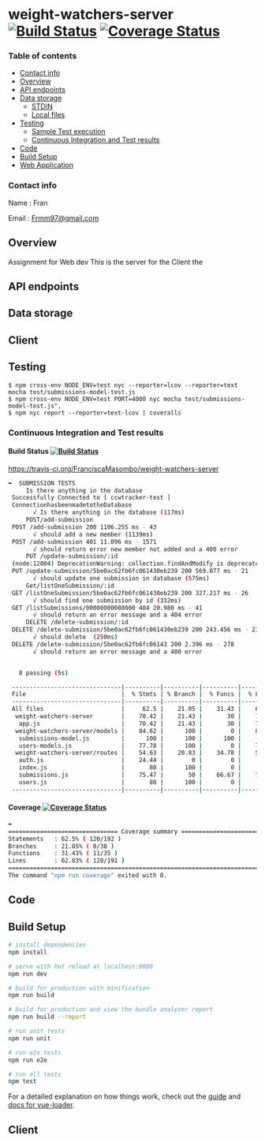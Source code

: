 # weight-watchers-server          [![Build Status](https://travis-ci.org/FranciscaMasombo/weight-watchers-server.svg?branch=master)](https://travis-ci.org/FranciscaMasombo/weight-watchers-server)            [![Coverage Status](https://coveralls.io/repos/github/FranciscaMasombo/weight-watchers-server/badge.svg?branch=master)](https://coveralls.io/github/FranciscaMasombo/weight-watchers-server?branch=master)             



### Table of contents

<!--ts-->
   * [Contact info](#Contact-info)
   * [Overview](#Overview)
   * [API endpoints](#API-endpoints)
   * [Data storage](#Data-storage)
      * [STDIN](#stdin)
      * [Local files](#local-files)
   * [Testing](#Testing)
     * [Sample Test execution](#Sample-Test-execution)
     * [Continuous Integration and Test results](#Continuous-Integration-and-Test-results)
   * [Code](#Code)
   * [Build Setup](#Build-Setup)
   * [Web Application](#Client)
<!--te-->
### Contact info
Name  : Fran

Email : Frmm97@gmail.com

## Overview
Assignment for Web dev
This is the server for the Client the

## API endpoints

## Data storage

## Client

## Testing

    $ npm cross-env NODE_ENV=test nyc --reporter=lcov --reporter=text mocha test/submissions-model-test.js
    $ npm cross-env NODE_ENV=test PORT=4000 nyc mocha test/submissions-model-test.js",
    $ npm nyc report --reporter=text-lcov | coveralls
     
### Continuous Integration and Test results

#### Build Status         [![Build Status](https://travis-ci.org/FranciscaMasombo/weight-watchers-server.svg?branch=master)](https://travis-ci.org/FranciscaMasombo/weight-watchers-server)

https://travis-ci.org/FranciscaMasombo/weight-watchers-server

```bash
➥  SUBMISSION TESTS
     Is there anything in the database
 Successfully Connected to [ ccwtracker-test ]
 ConnectionhasbeenmadetotheDatabase
       √ Is there anything in the database (117ms)
     POST/add-submission
 POST /add-submission 200 1106.255 ms - 43
       √ should add a new member (1139ms)
 POST /add-submission 401 11.096 ms - 1571
       √ should return error new member not added and a 400 error
     PUT /update-submission/:id
 (node:12004) DeprecationWarning: collection.findAndModify is deprecated. Use findOneAndUpdate, findOneAndReplace or findOneAndDelete instead.
 PUT /update-submission/5be0ac62fb6fc061430eb239 200 569.077 ms - 21
       √ should update one submission in database (575ms)
     Get/listOneSubmission/:id
 GET /listOneSubmission/5be0ac62fb6fc061430eb239 200 327.217 ms - 26
       √ should find one submission by id (332ms)
 GET /listSubmissions/00000000080000 404 20.980 ms - 41
       √ should return an error message and a 404 error
     DELETE /delete-submission/:id
 DELETE /delete-submission/5be0ac62fb6fc061430eb239 200 243.456 ms - 23
       √ should delete  (250ms)
 DELETE /delete-submission/5be0ac62fb6fc06143 200 2.396 ms - 278
       √ should return an error message and a 400 error


   8 passing (5s)

 -------------------------------|----------|----------|----------|----------|-------------------|
 File                           |  % Stmts | % Branch |  % Funcs |  % Lines | Uncovered Line #s |
 -------------------------------|----------|----------|----------|----------|-------------------|
 All files                      |     62.5 |    21.05 |    31.43 |    62.83 |                   |
  weight-watchers-server        |    70.42 |    21.43 |       30 |    70.42 |                   |
   app.js                       |    70.42 |    21.43 |       30 |    70.42 |... 04,105,106,120 |
  weight-watchers-server/models |    84.62 |      100 |        0 |    84.62 |                   |
   submissions-model.js         |      100 |      100 |      100 |      100 |                   |
   users-models.js              |    77.78 |      100 |        0 |    77.78 |             11,14 |
  weight-watchers-server/routes |    54.63 |    20.83 |    34.78 |    55.14 |                   |
   auth.js                      |    24.44 |        0 |        0 |       25 |... 55,64,65,66,68 |
   index.js                     |       80 |      100 |        0 |       80 |                 6 |
   submissions.js               |    75.47 |       50 |    66.67 |    75.47 |... 66,67,68,69,72 |
   users.js                     |       80 |      100 |        0 |       80 |                 6 |
 -------------------------------|----------|----------|----------|----------|-------------------|

```

#### Coverage     [![Coverage Status](https://coveralls.io/repos/github/FranciscaMasombo/weight-watchers-server/badge.svg?branch=master)](https://coveralls.io/github/FranciscaMasombo/weight-watchers-server?branch=master) 
```bash
➥
=============================== Coverage summary ===============================
Statements   : 62.5% ( 120/192 )
Branches     : 21.05% ( 8/38 )
Functions    : 31.43% ( 11/35 )
Lines        : 62.83% ( 120/191 )
================================================================================
The command "npm run coverage" exited with 0.
```
## Code

## Build Setup

``` bash
# install dependencies
npm install

# serve with hot reload at localhost:8080
npm run dev

# build for production with minification
npm run build

# build for production and view the bundle analyzer report
npm run build --report

# run unit tests
npm run unit

# run e2e tests
npm run e2e

# run all tests
npm test
```

For a detailed explanation on how things work, check out the [guide](http://vuejs-templates.github.io/webpack/) and [docs for vue-loader](http://vuejs.github.io/vue-loader).

## Client

